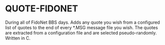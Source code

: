 # QUOTE-FIDONET
During all of FidoNet BBS days. Adds any quote you wish from a configured list of quotes to the end of every *.MSG message file you wish. The quotes are extracted from a configuration file and are selected pseudo-randomly. Written in C.

